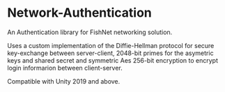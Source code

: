 # Network-Authentication
An Authentication library for FishNet networking solution.

Uses a custom implementation of the Diffie-Hellman protocol for secure key-exchange between server-client, 2048-bit primes
for the asymetric keys and shared secret and symmetric Aes 256-bit encryption to encrypt login informarion between client-server.

Compatible with Unity 2019 and above.
